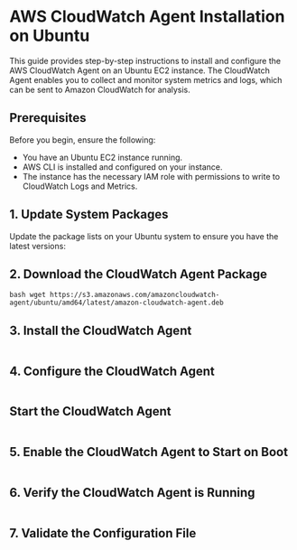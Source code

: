 # AWS CloudWatch Agent Installation on Ubuntu

This guide provides step-by-step instructions to install and configure the AWS CloudWatch Agent on an Ubuntu EC2 instance. The CloudWatch Agent enables you to collect and monitor system metrics and logs, which can be sent to Amazon CloudWatch for analysis.

## Prerequisites

Before you begin, ensure the following:

- You have an Ubuntu EC2 instance running.
- AWS CLI is installed and configured on your instance.
- The instance has the necessary IAM role with permissions to write to CloudWatch Logs and Metrics.

## 1. Update System Packages

Update the package lists on your Ubuntu system to ensure you have the latest versions:

## 2. Download the CloudWatch Agent Package
   ```bash wget https://s3.amazonaws.com/amazoncloudwatch-agent/ubuntu/amd64/latest/amazon-cloudwatch-agent.deb```

## 3. Install the CloudWatch Agent
```bash sudo dpkg -i amazon-cloudwatch-agent.deb
```

## 4. Configure the CloudWatch Agent
```bash vi /opt/aws/amazon-cloudwatch-agent/etc/amazon-cloudwatch-agent.json
```

## Start the CloudWatch Agent
```bash sudo systemctl start amazon-cloudwatch-agent
```

## 5. Enable the CloudWatch Agent to Start on Boot
```bash sudo systemctl enable amazon-cloudwatch-agent
```

## 6. Verify the CloudWatch Agent is Running
```bash sudo systemctl status amazon-cloudwatch-agent
```

## 7. Validate the Configuration File
```bash sudo /opt/aws/amazon-cloudwatch-agent/bin/amazon-cloudwatch-agent-ctl -a fetch-config -m ec2 -c file:/opt/aws/amazon-cloudwatch-agent/etc/amazon-cloudwatch-agent.json -s
```

